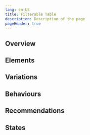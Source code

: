 ```yaml
---
lang: en-US
title: Filterable Table
description: Description of the page
pageHeader: true
---
```


## Overview

## Elements

## Variations

## Behaviours

## Recommendations

## States